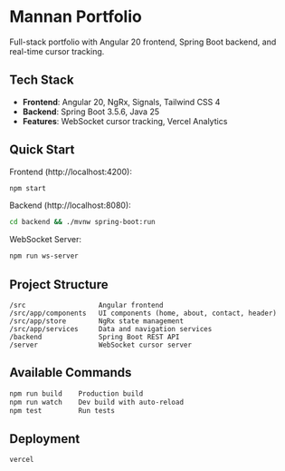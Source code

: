 # Mannan Portfolio

Full-stack portfolio with Angular 20 frontend, Spring Boot backend, and real-time cursor tracking.

## Tech Stack

- **Frontend**: Angular 20, NgRx, Signals, Tailwind CSS 4
- **Backend**: Spring Boot 3.5.6, Java 25
- **Features**: WebSocket cursor tracking, Vercel Analytics

## Quick Start

Frontend (http://localhost:4200):
```bash
npm start
```

Backend (http://localhost:8080):
```bash
cd backend && ./mvnw spring-boot:run
```

WebSocket Server:
```bash
npm run ws-server
```

## Project Structure

```
/src                  Angular frontend
/src/app/components   UI components (home, about, contact, header)
/src/app/store        NgRx state management
/src/app/services     Data and navigation services
/backend              Spring Boot REST API
/server               WebSocket cursor server
```

## Available Commands

```bash
npm run build    Production build
npm run watch    Dev build with auto-reload
npm test         Run tests
```

## Deployment

```bash
vercel
```

